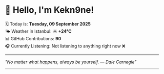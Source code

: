 # 👋 Hello, I'm Kekn9ne!

🗓️ Today is: **Tuesday, 09 September 2025**  
🌤️ Weather in Istanbul: **☀️   +24°C**  
📊 GitHub Contributions: **90**  
🎧 Currently Listening: Not listening to anything right now ❌

---

_"No matter what happens, always be yourself. — *Dale Carnegie*"_

---

